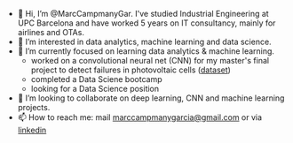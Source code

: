 - 👋 Hi, I’m @MarcCampmanyGar. I've studied Industrial Engineering at UPC Barcelona and have worked 5 years on IT consultancy, mainly for airlines and OTAs.
- 👀 I’m interested in data analytics, machine learning and data science.
- 🌱 I’m currently focused on learning data analytics & machine learning. 
    - worked on a convolutional neural net (CNN) for my master's final project to detect failures in photovoltaic cells ([dataset]( https://github.com/zae-bayern/elpv-dataset))
    - completed a Data Sciene bootcamp
    - looking for a Data Science position
- 💞️ I’m looking to collaborate on deep learning, CNN and machine learning projects.
- 📫 How to reach me: mail marccampmanygarcia@gmail.com or via [linkedin](https://www.linkedin.com/in/marccampmany)

<!---
MarcCampmanyGar/MarcCampmanyGar is a ✨ special ✨ repository because its `README.md` (this file) appears on your GitHub profile.
You can click the Preview link to take a look at your changes.
--->
